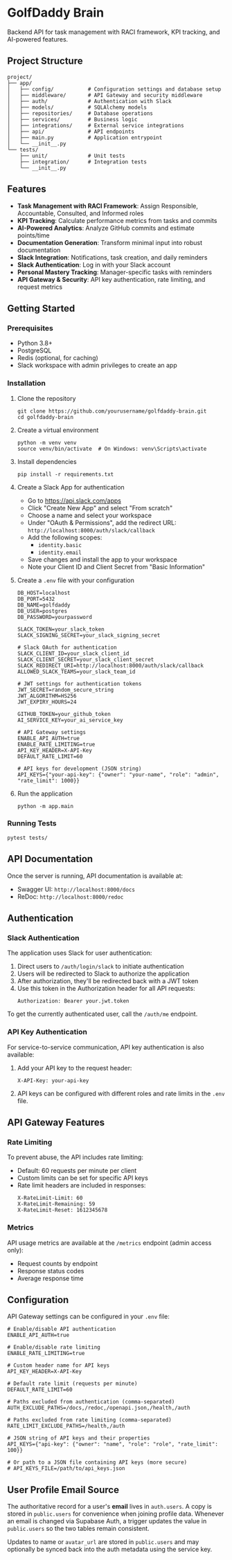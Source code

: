 # GolfDaddy Brain

Backend API for task management with RACI framework, KPI tracking, and AI-powered features.

## Project Structure

```
project/
├── app/
│   ├── config/           # Configuration settings and database setup
│   ├── middleware/       # API Gateway and security middleware
│   ├── auth/             # Authentication with Slack
│   ├── models/           # SQLAlchemy models
│   ├── repositories/     # Database operations
│   ├── services/         # Business logic
│   ├── integrations/     # External service integrations
│   ├── api/              # API endpoints
│   ├── main.py           # Application entrypoint
│   └── __init__.py
└── tests/
    ├── unit/             # Unit tests
    ├── integration/      # Integration tests
    └── __init__.py
```

## Features

- **Task Management with RACI Framework**: Assign Responsible, Accountable, Consulted, and Informed roles
- **KPI Tracking**: Calculate performance metrics from tasks and commits
- **AI-Powered Analytics**: Analyze GitHub commits and estimate points/time
- **Documentation Generation**: Transform minimal input into robust documentation
- **Slack Integration**: Notifications, task creation, and daily reminders
- **Slack Authentication**: Log in with your Slack account
- **Personal Mastery Tracking**: Manager-specific tasks with reminders
- **API Gateway & Security**: API key authentication, rate limiting, and request metrics

## Getting Started

### Prerequisites

- Python 3.8+
- PostgreSQL
- Redis (optional, for caching)
- Slack workspace with admin privileges to create an app

### Installation

1. Clone the repository
   ```
   git clone https://github.com/yourusername/golfdaddy-brain.git
   cd golfdaddy-brain
   ```

2. Create a virtual environment
   ```
   python -m venv venv
   source venv/bin/activate  # On Windows: venv\Scripts\activate
   ```

3. Install dependencies
   ```
   pip install -r requirements.txt
   ```

4. Create a Slack App for authentication
   - Go to https://api.slack.com/apps
   - Click "Create New App" and select "From scratch"
   - Choose a name and select your workspace
   - Under "OAuth & Permissions", add the redirect URL: `http://localhost:8000/auth/slack/callback`
   - Add the following scopes:
     - `identity.basic`
     - `identity.email`
   - Save changes and install the app to your workspace
   - Note your Client ID and Client Secret from "Basic Information"

5. Create a `.env` file with your configuration
   ```
   DB_HOST=localhost
   DB_PORT=5432
   DB_NAME=golfdaddy
   DB_USER=postgres
   DB_PASSWORD=yourpassword
   
   SLACK_TOKEN=your_slack_token
   SLACK_SIGNING_SECRET=your_slack_signing_secret
   
   # Slack OAuth for authentication
   SLACK_CLIENT_ID=your_slack_client_id
   SLACK_CLIENT_SECRET=your_slack_client_secret
   SLACK_REDIRECT_URI=http://localhost:8000/auth/slack/callback
   ALLOWED_SLACK_TEAMS=your_slack_team_id
   
   # JWT settings for authentication tokens
   JWT_SECRET=random_secure_string
   JWT_ALGORITHM=HS256
   JWT_EXPIRY_HOURS=24
   
   GITHUB_TOKEN=your_github_token
   AI_SERVICE_KEY=your_ai_service_key
   
   # API Gateway settings
   ENABLE_API_AUTH=true
   ENABLE_RATE_LIMITING=true
   API_KEY_HEADER=X-API-Key
   DEFAULT_RATE_LIMIT=60
   
   # API keys for development (JSON string)
   API_KEYS={"your-api-key": {"owner": "your-name", "role": "admin", "rate_limit": 1000}}
   ```

6. Run the application
   ```
   python -m app.main
   ```

### Running Tests

```
pytest tests/
```

## API Documentation

Once the server is running, API documentation is available at:

- Swagger UI: `http://localhost:8000/docs`
- ReDoc: `http://localhost:8000/redoc`

## Authentication

### Slack Authentication

The application uses Slack for user authentication:

1. Direct users to `/auth/login/slack` to initiate authentication
2. Users will be redirected to Slack to authorize the application
3. After authorization, they'll be redirected back with a JWT token
4. Use this token in the Authorization header for all API requests:
   ```
   Authorization: Bearer your.jwt.token
   ```

To get the currently authenticated user, call the `/auth/me` endpoint.

### API Key Authentication

For service-to-service communication, API key authentication is also available:

1. Add your API key to the request header:
   ```
   X-API-Key: your-api-key
   ```

2. API keys can be configured with different roles and rate limits in the `.env` file.

## API Gateway Features

### Rate Limiting

To prevent abuse, the API includes rate limiting:

- Default: 60 requests per minute per client
- Custom limits can be set for specific API keys
- Rate limit headers are included in responses:
  ```
  X-RateLimit-Limit: 60
  X-RateLimit-Remaining: 59
  X-RateLimit-Reset: 1612345678
  ```

### Metrics

API usage metrics are available at the `/metrics` endpoint (admin access only):

- Request counts by endpoint
- Response status codes
- Average response time

## Configuration

API Gateway settings can be configured in your `.env` file:

```
# Enable/disable API authentication
ENABLE_API_AUTH=true

# Enable/disable rate limiting
ENABLE_RATE_LIMITING=true

# Custom header name for API keys
API_KEY_HEADER=X-API-Key

# Default rate limit (requests per minute)
DEFAULT_RATE_LIMIT=60

# Paths excluded from authentication (comma-separated)
AUTH_EXCLUDE_PATHS=/docs,/redoc,/openapi.json,/health,/auth

# Paths excluded from rate limiting (comma-separated)
RATE_LIMIT_EXCLUDE_PATHS=/health,/auth

# JSON string of API keys and their properties
API_KEYS={"api-key": {"owner": "name", "role": "role", "rate_limit": 100}}

# Or path to a JSON file containing API keys (more secure)
# API_KEYS_FILE=/path/to/api_keys.json
```
## User Profile Email Source

The authoritative record for a user's **email** lives in `auth.users`. A copy is stored in `public.users` for convenience when joining profile data. Whenever an email is changed via Supabase Auth, a trigger updates the value in `public.users` so the two tables remain consistent.

Updates to name or `avatar_url` are stored in `public.users` and may optionally be synced back into the auth metadata using the service key.
